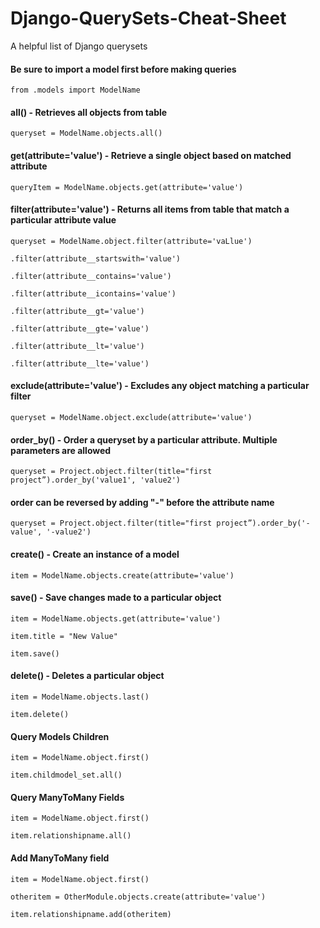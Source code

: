 # Django-QuerySets-Cheat-Sheet
A helpful list of Django querysets


#### Be sure to import a model first before making queries

`from .models import ModelName`


#### all() - Retrieves all objects from table

`queryset = ModelName.objects.all()`


#### get(attribute='value') - Retrieve a single object based on matched attribute

`queryItem = ModelName.objects.get(attribute='value')`


#### filter(attribute='value') - Returns all items from table that match a particular attribute value

`queryset = ModelName.object.filter(attribute='vaLlue')`

`.filter(attribute__startswith='value')`

`.filter(attribute__contains='value')`

`.filter(attribute__icontains='value')`

`.filter(attribute__gt='value')`

`.filter(attribute__gte='value')`

`.filter(attribute__lt='value')`

`.filter(attribute__lte='value')`


#### exclude(attribute='value') - Excludes any object matching a particular filter

`queryset = ModelName.object.exclude(attribute='value')`


#### order_by() - Order a queryset by a particular attribute. Multiple parameters are allowed

`queryset = Project.object.filter(title="first project”).order_by('value1', 'value2')`


#### order can be reversed by adding "-" before the attribute name

`queryset = Project.object.filter(title="first project”).order_by('-value', '-value2')`


#### create() - Create an instance of a model

`item = ModelName.objects.create(attribute='value')`


#### save() - Save changes made to a particular object

`item = ModelName.objects.get(attribute='value')`

`item.title = "New Value"`

`item.save()`


#### delete() - Deletes a particular object

`item = ModelName.objects.last()`

`item.delete()`


#### Query Models Children

`item = ModelName.object.first()`

`item.childmodel_set.all()`


#### Query ManyToMany Fields

`item = ModelName.object.first()`

`item.relationshipname.all()`


#### Add ManyToMany field

`item = ModelName.object.first()`

`otheritem = OtherModule.objects.create(attribute='value')`

`item.relationshipname.add(otheritem)`
